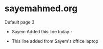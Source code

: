 # sayemahmed.org

Default page 3

- Sayem Added this line today -

- This line added from Sayem's office laptop